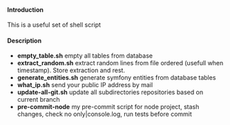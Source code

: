 #### Introduction

This is a useful set of shell script

#### Description

  - **empty_table.sh** empty all tables from database
  - **extract_random.sh** extract random lines from file ordered (usefull when timestamp). Store extraction and rest.
  - **generate_entities.sh** generate symfony entities from database tables
  - **what_ip.sh** send your public IP address by mail
  - **update-all-git.sh** update all subdirectories repositories based on current branch
  - **pre-commit-node** my pre-commit script for node project, stash changes, check no only|console.log, run tests before commit



